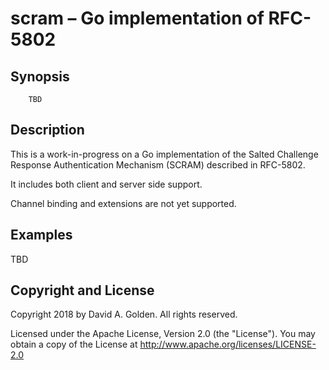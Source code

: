 # scram – Go implementation of RFC-5802

## Synopsis

```
    TBD
```

## Description

This is a work-in-progress on a Go implementation of the Salted Challenge
Response Authentication Mechanism (SCRAM) described in RFC-5802.

It includes both client and server side support.

Channel binding and extensions are not yet supported.

## Examples

TBD

## Copyright and License

Copyright 2018 by David A. Golden. All rights reserved.

Licensed under the Apache License, Version 2.0 (the "License"). You may
obtain a copy of the License at http://www.apache.org/licenses/LICENSE-2.0
